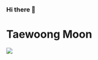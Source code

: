### Hi there 👋

<!--
**TaewoongMoon/TaewoongMoon** is a ✨ _special_ ✨ repository because its `README.md` (this file) appears on your GitHub profile.

Here are some ideas to get you started:

- 🔭 I’m currently working on Hyperconnect ...
- 🌱 I’m currently learning ...
- 👯 I’m looking to collaborate on ...
- 🤔 I’m looking for help with ...
- 💬 Ask me about ...
- 📫 How to reach me: ...
- 😄 Pronouns: ...
- ⚡ Fun fact: ...
-->
<h1>Taewoong Moon</h1>
<img src="https://img.shields.io/badge/Python-3766AB?style=flat-square&logo=Python&logoColor=white"/></a> 

